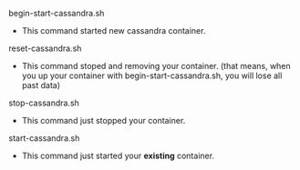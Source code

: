 begin-start-cassandra.sh

- This command started new cassandra container.

reset-cassandra.sh

- This command stoped and removing your container. (that means, when you up your container with begin-start-cassandra.sh, you will lose all past data)

stop-cassandra.sh

- This command just stopped your container.

start-cassandra.sh

- This command just started your **existing** container.